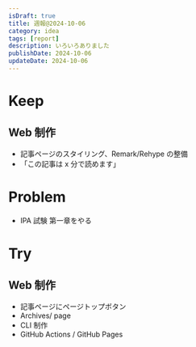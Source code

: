 ```yaml
---
isDraft: true
title: 週報@2024-10-06
category: idea
tags: [report]
description: いろいろありました
publishDate: 2024-10-06
updateDate: 2024-10-06
---
```


# Keep

## Web 制作

- 記事ページのスタイリング、Remark/Rehype の整備
- 「この記事は x 分で読めます」

# Problem

- IPA 試験 第一章をやる

# Try

## Web 制作

- 記事ページにページトップボタン
- Archives/ page
- CLI 制作
- GitHub Actions / GitHub Pages
